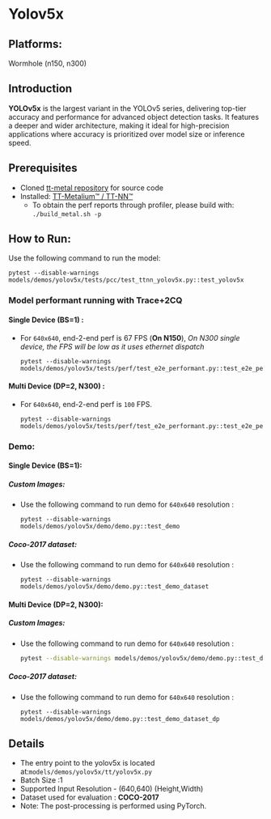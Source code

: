 # Yolov5x

## Platforms:

Wormhole (n150, n300)

## Introduction
**YOLOv5x** is the largest variant in the YOLOv5 series, delivering top-tier accuracy and performance for advanced object detection tasks. It features a deeper and wider architecture, making it ideal for high-precision applications where accuracy is prioritized over model size or inference speed.

## Prerequisites
- Cloned [tt-metal repository](https://github.com/tenstorrent/tt-metal) for source code
- Installed: [TT-Metalium™ / TT-NN™](https://github.com/tenstorrent/tt-metal/blob/main/INSTALLING.md)
  - To obtain the perf reports through profiler, please build with: `./build_metal.sh -p`

## How to Run:
Use the following command to run the model:

```
pytest --disable-warnings models/demos/yolov5x/tests/pcc/test_ttnn_yolov5x.py::test_yolov5x
```

### Model performant running with Trace+2CQ

#### Single Device (BS=1) :

- For `640x640`, end-2-end perf is 67 FPS (**On N150**), _On N300 single device, the FPS will be low as it uses ethernet dispatch_

  ```
  pytest --disable-warnings models/demos/yolov5x/tests/perf/test_e2e_performant.py::test_e2e_performant
  ```

#### Multi Device (DP=2, N300) :

- For `640x640`, end-2-end perf is `100` FPS.

  ```
  pytest --disable-warnings models/demos/yolov5x/tests/perf/test_e2e_performant.py::test_e2e_performant_dp
  ```

### Demo:

#### Single Device (BS=1):

##### Custom Images:

- Use the following command to run demo for `640x640` resolution :

    ```
    pytest --disable-warnings models/demos/yolov5x/demo/demo.py::test_demo
    ```

##### Coco-2017 dataset:

- Use the following command to run demo for `640x640` resolution :

  ```
  pytest --disable-warnings models/demos/yolov5x/demo/demo.py::test_demo_dataset
  ```

#### Multi Device (DP=2, N300):

##### Custom Images:

- Use the following command to run demo for `640x640` resolution :

  ```bash
  pytest --disable-warnings models/demos/yolov5x/demo/demo.py::test_demo_dp
  ```

##### Coco-2017 dataset:

- Use the following command to run demo for `640x640` resolution :

  ```
  pytest --disable-warnings models/demos/yolov5x/demo/demo.py::test_demo_dataset_dp
  ```

## Details
- The entry point to the yolov5x is located at:`models/demos/yolov5x/tt/yolov5x.py`
- Batch Size :1
- Supported Input Resolution - (640,640) (Height,Width)
- Dataset used for evaluation : **COCO-2017**
- Note: The post-processing is performed using PyTorch.
